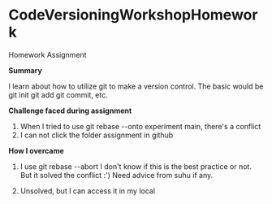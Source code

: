 # CodeVersioningWorkshopHomework
Homework Assignment

**Summary**

I learn about how to utilize git to make a version control.
The basic would be 
git init
git add
git commit, etc.

**Challenge faced during assignment**

1. When I tried to use git rebase --onto experiment main, there's a conflict
2. I can not click the folder assignment in github

**How I overcame**

1. I use git rebase --abort
I don't know if this is the best practice or not. But it solved the conflict :')
Need advice from suhu if any.

2. Unsolved, but I can access it in my local
